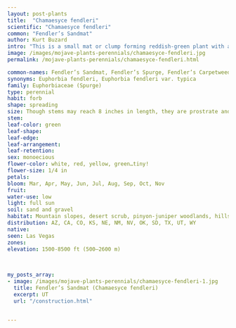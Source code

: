 ```yaml
---
layout: post-plants
title:  "Chamaesyce fendleri"
scientific: "Chamaesyce fendleri"
common: "Fendler’s Sandmat"
author: Kurt Buzard
intro: "This is a small mat or clump forming reddish-green plant with a crooked, creeping, hairless stem. The leaves are rounded, oval, or spade-shaped, smooth along the edges and generally coming to a point, and not much more than one centimeter in maximum length. One flower-like structure (cyathium) is produced from each leaf node. The tiny inflorescence is a cyathium with white-edged, scalloped appendages surrounding the actual flowers. There is a ring of 25 to 35 staminate flowers around one pistillate flower. The ovary of the pistillate flower enlarges into a lobed fruit about 2 millimeters long. This plant is often pollinated by ants as you can see in the photo. Ant pollination (myrmecophily) occurs more often with flowers that are low growing and inconspicuous."
image: /images/mojave-plants-perennials/chamaesyce-fendleri.jpg
permalink: /mojave-plants-perennials/chamaesyce-fendleri.html

common-names: Fendler’s Sandmat, Fendler’s Spurge, Fendler’s Carpetweed, Fendler’s Euphorb
synonyms: Euphorbia fendleri, Euphorbia fendleri var. typica
family: Euphorbiaceae (Spurge)
type: perennial
habit: forb
shape: spreading
size: Though stems may reach 8 inches in length, they are prostrate and the plant rarely exceeds 2 inches in height, the size of the mat is less than 1 ft
stem: 
leaf-color: green
leaf-shape: 
leaf-edge: 
leaf-arrangement: 
leaf-retention: 
sex: monoecious
flower-color: white, red, yellow, green…tiny!
flower-size: 1/4 in
petals: 
bloom: Mar, Apr, May, Jun, Jul, Aug, Sep, Oct, Nov
fruit: 
water-use: low
light: full sun
soil: sand and gravel
habitat: Mountain slopes, desert scrub, pinyon-juniper woodlands, hills, canyons, grasslands, washes, roadsides, dry crevices in limestone
distribution: AZ, CA, CO, KS, NE, NM, NV, OK, SD, TX, UT, WY
native: 
seen: Las Vegas
zones: 
elevation: 1500-8500 ft (500–2600 m)
 
   

my_posts_array:
- image: /images/mojave-plants-perennials/chamaesyce-fendleri-1.jpg
  title: Fendler’s Sandmat (Chamaesyce fendleri)
  excerpt: UT
  url: "/construction.html"

 
---
```

  
  
 <p></p>
  